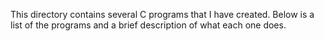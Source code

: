 This directory contains several C programs that I have created. Below is a list of the programs and a brief description of what each one does.
